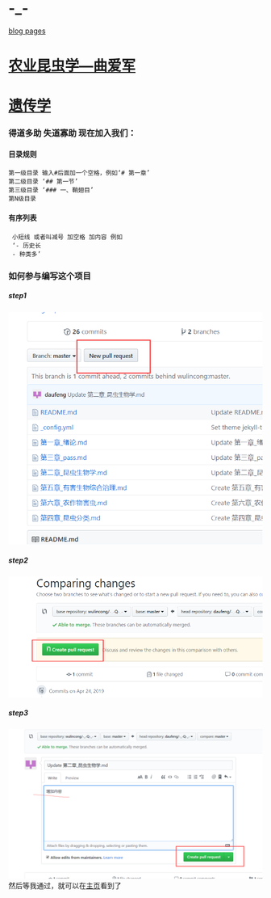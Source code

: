 # -_-  
[blog pages](https://wulincong.github.io/-_-Q-_-/)
# [农业昆虫学—曲爱军](昆虫学/readme.md)


# [遗传学](遗传学/readme.md)

### 得道多助 失道寡助 现在加入我们：  
#### 目录规则  

    第一级目录 输入#后面加一个空格，例如‘# 第一章’  
    第二级目录 ‘## 第一节’  
    第三级目录 ‘### 一、鞘翅目’  
    第N级目录  
    
#### 有序列表  

     小短线 或者叫减号 加空格 加内容 例如   
     ‘- 历史长  
     - 种类多’  
### 如何参与编写这个项目  
##### step1  
![第一步](picture/step1.png)  
##### step2  
![第二步](picture/step2.png)  
##### step3  
![第三步](picture/step3.png)  
然后等我通过，就可以在[主页](https://wulincong.github.io/-_-Q-_-/)看到了  
